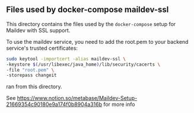 ## Files used by docker-compose maildev-ssl

This directory contains the files used by the `docker-compose` setup for Maildev with SSL support.

To use the maildev service, you need to add the root.pem to your backend service's trusted certificates:

```bash
sudo keytool -importcert -alias maildev-ssl \
-keystore $(/usr/libexec/java_home)/lib/security/cacerts \
-file "root.pem" \
-storepass changeit
```
ran from this directory.

See https://www.notion.so/metabase/Maildev-Setup-21669354c90180e9a174f0b8904a316b for more info
